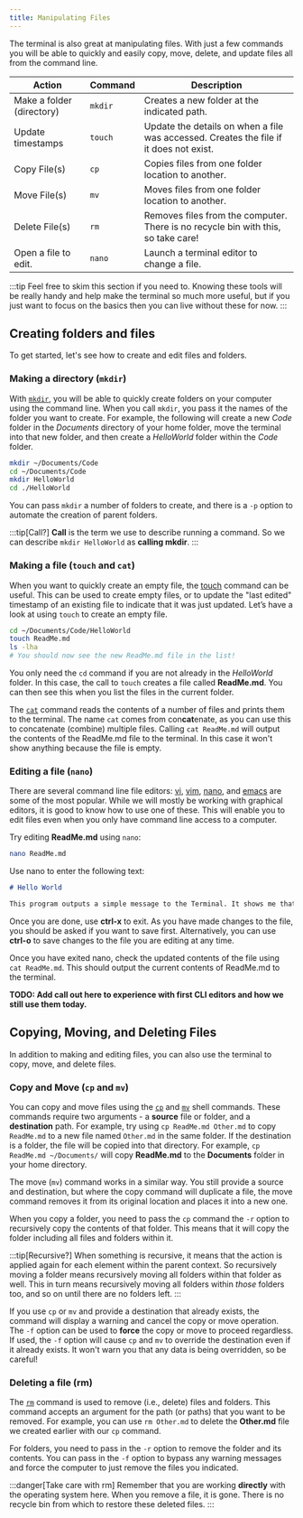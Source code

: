 ```yaml
---
title: Manipulating Files
---
```


The terminal is also great at manipulating files. With just a few commands you will be able to quickly and easily copy, move, delete, and update files all from the command line.

|**Action**               |**Command**  |**Description**|
|-------------------------|-------------|-----------------------------------------------------------------------------------|
|Make a folder (directory)|`mkdir`      |Creates a new folder at the indicated path.|
|Update timestamps        |`touch`      |Update the details on when a file was accessed. Creates the file if it does not exist.|
|Copy File(s)             |`cp`         |Copies files from one folder location to another.|
|Move File(s)             |`mv`         |Moves files from one folder location to another.|
|Delete File(s)           |`rm`         |Removes files from the computer. There is no recycle bin with this, so take care!|
|Open a file to edit.     |`nano`       |Launch a terminal editor to change a file.|

:::tip
Feel free to skim this section if you need to. Knowing these tools will be really handy and help make the terminal so much more useful, but if you just want to focus on the basics then you can live without these for now.
:::

## Creating folders and files

To get started, let's see how to create and edit files and folders.

### Making a directory (`mkdir`)

With [`mkdir`](https://man.cx/Mkdir), you will be able to quickly create folders on your computer using the command line. When you call `mkdir`, you pass it the names of the folder you want to create. For example, the following will create a new *Code* folder in the *Documents* directory of your home folder, move the terminal into that new folder, and then create a *HelloWorld* folder within the *Code* folder.

```sh
mkdir ~/Documents/Code
cd ~/Documents/Code
mkdir HelloWorld
cd ./HelloWorld
```

You can pass `mkdir` a number of folders to create, and there is a `-p` option to automate the creation of parent folders.

:::tip[Call?]
**Call** is the term we use to describe running a command. So we can describe `mkdir HelloWorld` as **calling mkdir**.
:::

### Making a file (`touch` and `cat`)

When you want to quickly create an empty file, the [touch](https://man.cx/Touch) command can be useful. This can be used to create empty files, or to update the "last edited" timestamp of an existing file to indicate that it was just updated. Let’s have a look at using `touch` to create an empty file.

```sh
cd ~/Documents/Code/HelloWorld
touch ReadMe.md
ls -lha
# You should now see the new ReadMe.md file in the list!
```

You only need the `cd` command if you are not already in the *HelloWorld* folder. In this case, the call to `touch` creates a file called **ReadMe.md**. You can then see this when you list the files in the current folder.

The [`cat`](https://man.cx/Cat) command reads the contents of a number of files and prints them to the terminal. The name `cat` comes from con**cat**enate, as you can use this to concatenate (combine) multiple files. Calling `cat ReadMe.md` will output the contents of the ReadMe.md file to the terminal. In this case it won't show anything because the file is empty.

### Editing a file (`nano`)

There are several command line file editors: [vi](https://man.cx/Vi), [vim](https://man.cx/Vim), [nano](https://man.cx/Nano), and [emacs](https://man.cx/Emacs) are some of the most popular. While we will mostly be working with graphical editors, it is good to know how to use one of these. This will enable you to edit files even when you only have command line access to a computer.

Try editing **ReadMe.md** using `nano`:

```sh
nano ReadMe.md
```

Use nano to enter the following text:

```md
# Hello World

This program outputs a simple message to the Terminal. It shows me that everything is setup and working.
```

Once you are done, use **ctrl-x** to exit.
As you have made changes to the file, you should be asked if you want to save first.
Alternatively, you can use **ctrl-o** to save changes to the file you are editing at any time.

Once you have exited nano, check the updated contents of the file using `cat ReadMe.md`.
This should output the current contents of ReadMe.md to the terminal.

**TODO: Add call out here to experience with first CLI editors and how we still use them today.**

## Copying, Moving, and Deleting Files

In addition to making and editing files, you can also use the terminal to copy, move, and delete files.

### Copy and Move (`cp` and `mv`)

You can copy and move files using the [`cp`](https://man.cx/Cp) and [`mv`](https://man.cx/Mv) shell commands. These commands require two arguments - a **source** file or folder, and a **destination** path. For example, try using `cp ReadMe.md Other.md` to copy `ReadMe.md` to a new file named `Other.md` in the same folder. If the destination is a folder, the file will be copied into that directory. For example, `cp ReadMe.md ~/Documents/` will copy **ReadMe.md** to the **Documents** folder in your home directory.

The move (`mv`) command works in a similar way. You still provide a source and destination, but where the copy command will duplicate a file, the move command removes it from its original location and places it into a new one.

When you copy a folder, you need to pass the `cp` command the `-r` option to recursively copy the contents of that folder. This means that it will copy the folder including all files and folders within it.

:::tip[Recursive?]
When something is recursive, it means that the action is applied again for each element within the parent context.
So recursively moving a folder means recursively moving all folders within that folder as well. This in turn means recursively moving all folders within *those* folders too, and so on until there are no folders left.
:::

If you use `cp` or `mv` and provide a destination that already exists, the command will display a warning and cancel the copy or move operation.
The `-f` option can be used to **force** the copy or move to proceed regardless.
If used, the `-f` option will cause `cp` and `mv` to override the destination even if it already exists. 
It won't warn you that any data is being overridden, so be careful!

### Deleting a file (rm)

The [`rm`](https://man.cx/Rm) command is used to remove (i.e., delete) files and folders.
This command accepts an argument for the path (or paths) that you want to be removed.
For example, you can use `rm Other.md` to delete the **Other.md** file we created earlier with our `cp` command.

For folders, you need to pass in the `-r` option to remove the folder and its contents.
You can pass in the `-f` option to bypass any warning messages and force the computer to just remove the files you indicated.

:::danger[Take care with rm]
Remember that you are working **directly** with the operating system here. When you remove a file, it is gone. There is no recycle bin from which to restore these deleted files.
:::
